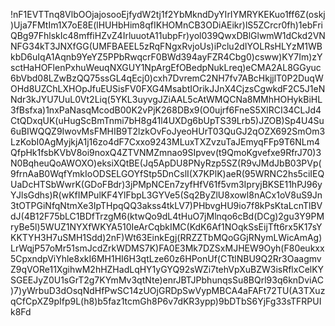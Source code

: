 !nF1EVTTnq8VlbOOjajosooEjfydW2tj1f2YbMkndDyYIrIYMRYKEKuo1ff6Z(oskj)Uja7FMtIm1X7oE8E(lHUHbHim8qfIKHOMnCB3ODiAEikr)lS5ZCrcr0fh)1ebFriQBg97FhlskIc48mffiHZvZ4IrluuotA11ubpFr)yol039QwxDBlGlwmW1dCkd2VNNFG34kT3JNXfGG(UMFBAEEL5zRqFNgxRvjoUs)iPclu2dIYOLRsHLYzM1WBkbD6uIqA1Aqnb9YeYZ5PPbRwqcrF0BWd394ayFZR4Cbg0)csww)KY7Im)zYsctHaHOFlenPxhuWeuqNXGUY1NpArgEfOBedpNukLreq)eCMA2AL8GGyuc6bVbd08LZwBzQQ75ssGL4qEcj0)cxh7DvremC2NH7fv7ABcHkjjlT0P2DuqWOHd8UZChLXHOpJfuEUSisFV0FXG4MsabtIOrikJJnX4CjzsCgwkdF2C5J1eNNdr3kJYU7UuL0Vt2Liq(5YKL3uyvgJZiAAL5cAtWMQCNa8MMhHOHykBiHL3fBsfxa)1nxPaNasqMcodB00K2vPjK268DBx9(O0ujrf6FneS5XlRCI34CLJd4CtQDxqUK(uHugScBmTnmi7bH8g41l4UXDg6bUpTS39Lrb5)JZOB)Sp4U4Su6uBIWQQZ9IwovMsFMHIB9T2lzkOvFoJyeoHUrT03QuGJ2qOZX692SmOm3LzKobI0AgMyjkjA1j16zo4dF7Cxxo9243MLuxTXZvzuTaJEmyqFFp9T6NLm4QfpHk1fsbKVbV8oi9noxQ4ZTVNMZmnao9SIpvev(t9QmoKgvefxe9RfrJ70)3N0BqheuQoAWOXO)eksiXQtBE(Jq5ApDU8PNyRzp5SZ(R9vJMdJbB03PVp(9frnAaB0WqfYmkIoODSELGOYfStp5DnCslI(X7KPlK)aeR(95WRNC2hs5ciIEQUaDcHTSbWwrK(GDoFBdr)3jPMpNCEn7zyfHfV61f5vm3IpryjBKSE11hPJ96yYJlsGdhs)R(wKfIMPulKF4YlFbpL3GYVe5(Sq2ByZlU8xowl8nACx1oV8uS9Jn3tOTPGiNfqNtmXe3IpTHpqQQ3akss4tkLV7)PHbvgHU9io7f8kPsKtaLcnTlBVdJ(4B12F75bLC1BDfTrzgM6(ktwQo9dL4tHuO7jMlnqo6cBd(DCg)2gu3Y9PMryBe5l)5WUZ1NYXfWKYA510IeArCqbkIMC(KdK6Af1NOqkSsEijTft6rx5K17sYKKTYH3H7uSMH1Sdd)2nF)Wt63EinkEgj(RRZZTbMQoGGjRNymLWicAmAg)LrWqjP57oMr51smJcdZrkWDMS7K)FA0E3Mk7DZSxMJHEW9Oyh(F80eukxx5CpxndpViYhle8xkI6MH1HI6H3qtLze60z6HPonUf(CTtlNBU9Q2Rr3OaagmvZ9qVORe11XgihwM2hHZHadLqHY1yGYQ92sWZi7tehVpXuBZW3isRflxCelKYSGEEJyZ0U1sGrT2g7KYmMv3qtNte)enrJBTJPbhunqsSu8BQrl93q6knDviAC)7)yWrbuD3dOsqNdHfPwSC14zUOjGRDpSwVypMBCA4aFAFt72TU(A3TXuzqCfCpXZ9pIfp9L(h8)b5faz1tcmGh8P6v7dKR3ypp)9bDTbS6YjFg33sTFRPUIk8Fd
